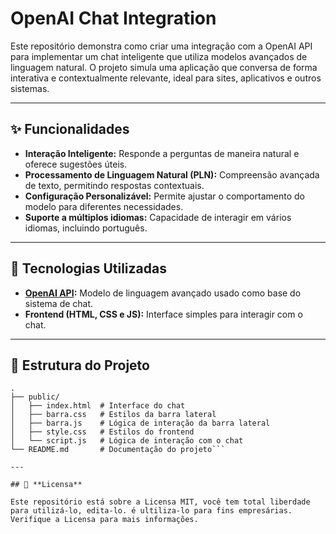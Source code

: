# OpenAI Chat Integration

Este repositório demonstra como criar uma integração com a OpenAI API para implementar um chat inteligente que utiliza modelos avançados de linguagem natural. O projeto simula uma aplicação que conversa de forma interativa e contextualmente relevante, ideal para sites, aplicativos e outros sistemas.

---

## ✨ **Funcionalidades**

- **Interação Inteligente:** Responde a perguntas de maneira natural e oferece sugestões úteis.  
- **Processamento de Linguagem Natural (PLN):** Compreensão avançada de texto, permitindo respostas contextuais.  
- **Configuração Personalizável:** Permite ajustar o comportamento do modelo para diferentes necessidades.  
- **Suporte a múltiplos idiomas:** Capacidade de interagir em vários idiomas, incluindo português.  

---

## 🚀 **Tecnologias Utilizadas**

- **[OpenAI API](https://platform.openai.com/):** Modelo de linguagem avançado usado como base do sistema de chat.  
- **Frontend (HTML, CSS e JS):** Interface simples para interagir com o chat.  

---

## 🔧 **Estrutura do Projeto**

```plaintext
.
├── public/
│   ├── index.html  # Interface do chat
│   ├── barra.css   # Estilos da barra lateral
│   ├── barra.js    # Lógica de interação da barra lateral
│   ├── style.css   # Estilos do frontend
│   └── script.js   # Lógica de interação com o chat
└── README.md       # Documentação do projeto```

---

## 📄 **Licensa** 

Este repositório está sobre a Licensa MIT, você tem total liberdade para utilizá-lo, edita-lo. é ultiliza-lo para fins empresárias. Verifique a Licensa para mais informações.